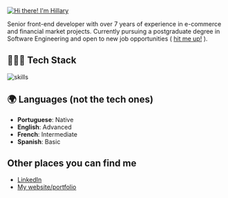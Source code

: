 <a href="https://hillarysousa.com.br" target="_blank"><img src="https://readme-typing-svg.demolab.com?font=Yeseva+One&size=30&duration=3000&pause=2000&color=BA7F3B&background=FDFBF8&center=true&vCenter=true&width=450&height=80&lines=Hi+there!+I'm+Hillary+%3A)" alt="Hi there! I'm Hillary" /></a>

Senior front-end developer with over 7 years of experience in e-commerce and financial market projects. Currently pursuing a postgraduate degree in Software Engineering and open to new job opportunities ( <a href="mailto:contato@hillarysousa.com.br">hit me up!</a> ).

## 👩🏽‍💻 Tech Stack
![skills](https://skillicons.dev/icons?i=js,ts,react,nodejs,html,css,sass,php,wordpress,mysql,md,git,figma,bash,vscode&theme=light)

## 🌍 Languages (not the tech ones)
- **Portuguese**: Native
- **English**: Advanced
- **French**: Intermediate
- **Spanish**: Basic

## Other places you can find me
- [LinkedIn](https://www.linkedin.com/in/hillarysousa)
- [My website/portfolio](https://hillarysousa.com.br/)
